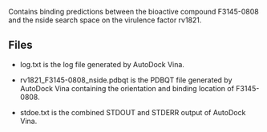 Contains binding predictions between the bioactive compound F3145-0808 and the nside search space on the virulence factor rv1821.

## Files

- log.txt is the log file generated by AutoDock Vina.

- rv1821_F3145-0808_nside.pdbqt is the PDBQT file generated by AutoDock Vina containing the orientation and binding location of F3145-0808.

- stdoe.txt is the combined STDOUT and STDERR output of AutoDock Vina.

